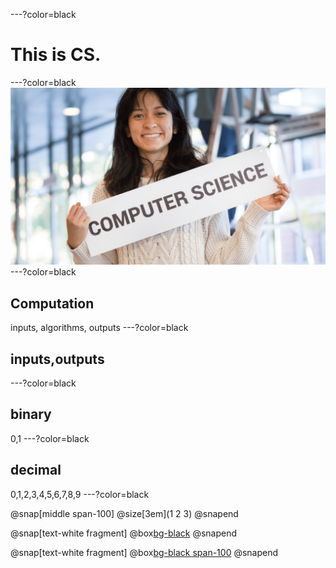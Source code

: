 ---?color=black
# This is CS.
---?color=black
![](assets/CS_bg.png)
---?color=black
## Computation
inputs, algorithms, outputs
---?color=black
## inputs,outputs
---?color=black
## binary
0,1
---?color=black
## decimal
0,1,2,3,4,5,6,7,8,9
---?color=black

@snap[middle span-100]
@size[3em](1   2   3)
@snapend

@snap[text-white fragment]
@box[bg-black](100x1+10x2+1x3)
@snapend

@snap[text-white fragment]
@box[bg-black span-100](100+20+3)
@snapend
